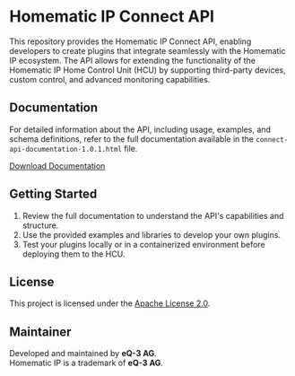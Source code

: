 # Homematic IP Connect API

This repository provides the Homematic IP Connect API, enabling developers to create plugins that integrate seamlessly with the Homematic IP ecosystem. The API allows for extending the functionality of the Homematic IP Home Control Unit (HCU) by supporting third-party devices, custom control, and advanced monitoring capabilities.

## Documentation

For detailed information about the API, including usage, examples, and schema definitions, refer to the full documentation available in the `connect-api-documentation-1.0.1.html` file.

[Download Documentation](https://github.com/homematicip/connect-api/releases/download/1.0.1/connect-api-documentation-1.0.1.html)



## Getting Started

1. Review the full documentation to understand the API's capabilities and structure.
2. Use the provided examples and libraries to develop your own plugins.
3. Test your plugins locally or in a containerized environment before deploying them to the HCU.

## License

This project is licensed under the [Apache License 2.0](http://www.apache.org/licenses/LICENSE-2.0.txt).

## Maintainer

Developed and maintained by **eQ-3 AG**.\
Homematic IP is a trademark of **eQ-3 AG**.